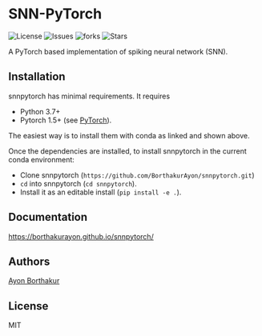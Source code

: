 SNN-PyTorch
============

![License](https://img.shields.io/github/license/BorthakurAyon/snnpytorch?style=flat-square)
![Issues](https://img.shields.io/github/issues/BorthakurAyon/snnpytorch)
![forks](https://img.shields.io/github/forks/BorthakurAyon/snnpytorch)
![Stars](https://img.shields.io/github/stars/BorthakurAyon/snnpytorch)



A PyTorch based implementation of spiking neural network (SNN). 


Installation
------------

snnpytorch has minimal requirements. It requires

* Python 3.7+
* Pytorch 1.5+ (see [PyTorch](https://pytorch.org/get-started/locally/)).

The easiest way is to install them with conda as linked and shown above.

Once the dependencies are installed, to install snnpytorch in the current
conda environment:

* Clone snnpytorch (`https://github.com/BorthakurAyon/snnpytorch.git`)
* `cd` into snnpytorch (`cd snnpytorch`).
* Install it as an editable install (`pip install -e .`).

Documentation
----------------------------
<https://borthakurayon.github.io/snnpytorch/>

Authors
-------

[Ayon Borthakur](mailto:ab2535@cornell.edu)

License
--------

MIT
